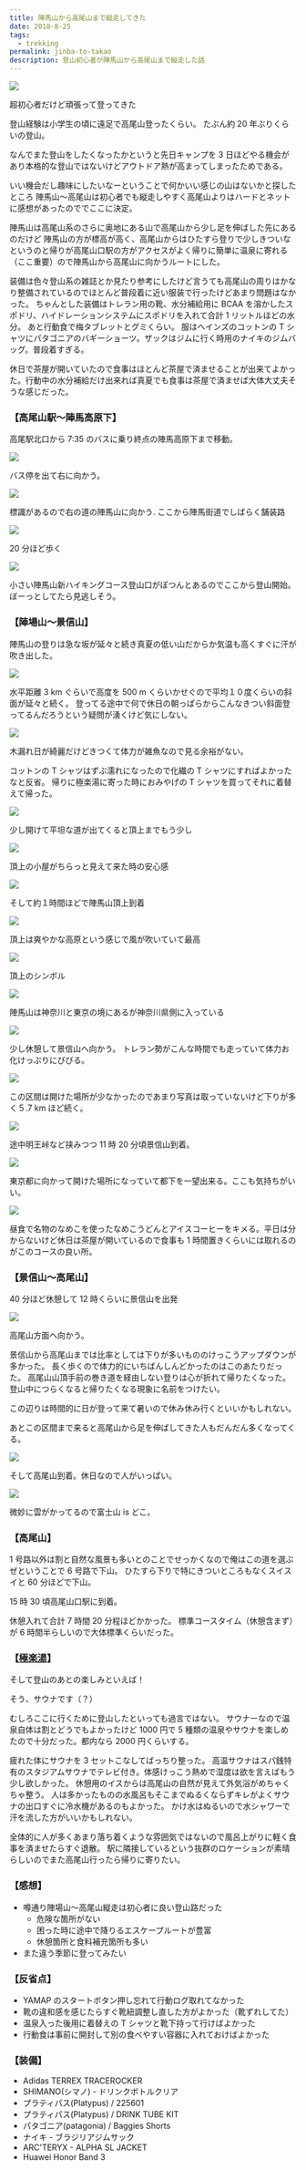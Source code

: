 ```yaml
---
title: 陣馬山から高尾山まで縦走してきた
date: 2018-8-25
tags: 
  - trekking
permalink: jinba-to-takao
description: 登山初心者が陣馬山から高尾山まで縦走した話
---
```


<img src="https://i.imgur.com/u207nbd.jpg">

超初心者だけど頑張って登ってきた

登山経験は小学生の頃に遠足で高尾山登ったくらい。
たぶん約 20 年ぶりくらいの登山。

なんでまた登山をしたくなったかというと先日キャンプを 3 日ほどやる機会があり本格的な登山ではないけどアウトドア熱が高まってしまったためである。

いい機会だし趣味にしたいなーということで何かいい感じの山はないかと探したところ
陣馬山〜高尾山は初心者でも縦走しやすく高尾山よりはハードとネットに感想があったのででここに決定。

陣馬山は高尾山系のさらに奥地にある山で高尾山から少し足を伸ばした先にあるのだけど
陣馬山の方が標高が高く、高尾山からはひたすら登りで少しきついなというのと帰りが高尾山口駅の方がアクセスがよく帰りに簡単に温泉に寄れる（ここ重要）ので陣馬山から高尾山に向かうルートにした。

装備は色々登山系の雑誌とか見たり参考にしたけど言うても高尾山の周りはかなり整備されているのでほとんど普段着に近い服装で行ったけどあまり問題はなかった。
ちゃんとした装備はトレラン用の靴、水分補給用に BCAA を溶かしたスポドリ、ハイドレーションシステムにスポドリを入れて合計 1 リットルほどの水分。
あと行動食で梅タブレットとグミくらい。
服はヘインズのコットンの T シャツにパタゴニアのバギーショーツ。ザックはジムに行く時用のナイキのジムバッグ。普段着すぎる。

休日で茶屋が開いていたので食事はほとんど茶屋で済ませることが出来てよかった。行動中の水分補給だけ出来れば真夏でも食事は茶屋で済ませば大体大丈夫そうな感じだった。

### 【高尾山駅〜陣馬高原下】

高尾駅北口から 7:35 のバスに乗り終点の陣馬高原下まで移動。

![](https://i.imgur.com/nGhMrxQ.jpg)

バス停を出て右に向かう。

![](https://i.imgur.com/Qx7JJhT.jpg)

標識があるので右の道の陣馬山に向かう. ここから陣馬街道でしばらく舗装路

![](https://i.imgur.com/XDfZXtq.jpg)

20 分ほど歩く

![](https://i.imgur.com/UsQOc1T.jpg)

小さい陣馬山新ハイキングコース登山口がぽつんとあるのでここから登山開始。ぼーっとしてたら見逃しそう。

### 【陣場山〜景信山】

陣馬山の登りは急な坂が延々と続き真夏の低い山だからか気温も高くすぐに汗が吹き出した。

![](https://i.imgur.com/y7NRww1.jpg)

水平距離 3 km ぐらいで高度を 500 m くらいかせぐので平均１０度くらいの斜面が延々と続く。
登ってる途中で何で休日の朝っぱらからこんなきつい斜面登ってるんだろうという疑問が湧くけど気にしない。

![](https://i.imgur.com/hmTRBtd.jpg)

木漏れ日が綺麗だけどきつくて体力が雑魚なので見る余裕がない。

コットンの T シャツはずぶ濡れになったので化繊の T シャツにすればよかったなと反省。
帰りに極楽湯に寄った時におみやげの T シャツを買ってそれに着替えて帰った。

![](https://i.imgur.com/j6cpmVV.jpg)

少し開けて平坦な道が出てくると頂上までもう少し

![](https://i.imgur.com/UgrX6It.jpg)

頂上の小屋がちらっと見えて来た時の安心感

![](https://i.imgur.com/gO53Wi9.jpg)

そして約１時間ほどで陣馬山頂上到着

![](https://i.imgur.com/isPJw6f.jpg)

頂上は爽やかな高原という感じで風が吹いていて最高

![](https://i.imgur.com/u207nbd.jpg)

頂上のシンボル

![](https://i.imgur.com/HadRaV3.jpg)

陣馬山は神奈川と東京の境にあるが神奈川県側に入っている

![](https://i.imgur.com/lnmIb2m.jpg)

少し休憩して景信山へ向かう。
トレラン勢がこんな時間でも走っていて体力お化けっぷりにびびる。

![](https://i.imgur.com/MXW2l6p.jpg)

この区間は開けた場所が少なかったのであまり写真は取っていないけど下りが多く５.7 km ほど続く。

![](https://i.imgur.com/S0aH6F0.jpg)

途中明王峠など挟みつつ 11 時 20 分頃景信山到着。

![](https://i.imgur.com/VXU6EHV.jpg)

東京都に向かって開けた場所になっていて都下を一望出来る。ここも気持ちがいい。

![](https://i.imgur.com/XSRWBTJ.jpg)

昼食で名物のなめこを使ったなめこうどんとアイスコーヒーをキメる。平日は分からないけど休日は茶屋が開いているので食事も 1 時間置きくらいには取れるのがこのコースの良い所。

### 【景信山〜高尾山】

40 分ほど休憩して 12 時くらいに景信山を出発

![](https://i.imgur.com/cGcePyK.jpg)

高尾山方面へ向かう。

景信山から高尾山までは比率としては下りが多いもののけっこうアップダウンが多かった。
長く歩くので体力的にいちばんしんどかったのはこのあたりだった。
高尾山山頂手前の巻き道を経由しない登りは心が折れて帰りたくなった。登山中につらくなると帰りたくなる現象に名前をつけたい。

この辺りは時間的に日が登って来て暑いので休み休み行くといいかもしれない。

あとこの区間まで来ると高尾山から足を伸ばしてきた人もだんだん多くなってくる。

![](https://i.imgur.com/gR479ff.jpg)

そして高尾山到着。休日なので人がいっぱい。

![](https://i.imgur.com/D9R33Rq.jpg)

微妙に雲がかってるので富士山 is どこ。

### 【高尾山】

1 号路以外は割と自然な風景も多いとのことでせっかくなので俺はこの道を選ぶぜということで 6 号路で下山。
ひたすら下りで特にきついところもなくスイスイと 60 分ほどで下山。

15 時 30 頃高尾山口駅に到着。

休憩入れて合計 7 時間 20 分程ほどかかった。
標準コースタイム（休憩含まず）が 6 時間半らしいので大体標準くらいだった。

### 【[極楽湯](http://www.takaosan-onsen.jp/)】

そして登山のあとの楽しみといえば！

そう、サウナです（？）

むしろここに行くために登山したといっても過言ではない。
サウナーなので温泉自体は割とどうでもよかったけど 1000 円で 5 種類の温泉やサウナを楽しめたので十分だった。都内なら 2000 円くらいする。

疲れた体にサウナを 3 セットこなしてばっちり整った。
高温サウナはスパ銭特有のスタジアムサウナでテレビ付き。体感けっこう熱めで湿度は欲を言えばもう少し欲しかった。
休憩用のイスからは高尾山の自然が見えて外気浴がめちゃくちゃ整う。
人は多かったものの水風呂もそこまでぬるくならずキレがよくサウナの出口すぐに冷水機があるのもよかった。
かけ水はぬるいので水シャワーで汗を流した方がいいかもしれない。

全体的に人が多くあまり落ち着くような雰囲気ではないので風呂上がりに軽く食事を済ませたらすぐ退散。
駅に隣接しているという抜群のロケーションが素晴らしいのでまた高尾山行ったら帰りに寄りたい。

### 【感想】

- 噂通り陣場山〜高尾山縦走は初心者に良い登山路だった
  - 危険な箇所がない
  - 困った時に途中で降りるエスケープルートが豊富
  - 休憩箇所と食料補充箇所も多い
- また違う季節に登ってみたい

### 【反省点】

- YAMAP のスタートボタン押し忘れて行動ログ取れてなかった
- 靴の違和感を感じたらすぐ靴紐調整し直した方がよかった（靴ずれしてた）
- 温泉入った後用に着替えの T シャツと靴下持って行けばよかった
- 行動食は事前に開封して別の食べやすい容器に入れておけばよかった

### 【装備】

- Adidas TERREX TRACEROCKER
- SHIMANO(シマノ) - ドリンクボトルクリア
- プラティパス(Platypus) / 225601
- プラティパス(Platypus) / DRINK TUBE KIT
- パタゴニア(patagonia) / Baggies Shorts
- ナイキ - ブラジリアジムサック
- ARC'TERYX - ALPHA SL JACKET
- Huawei Honor Band 3
